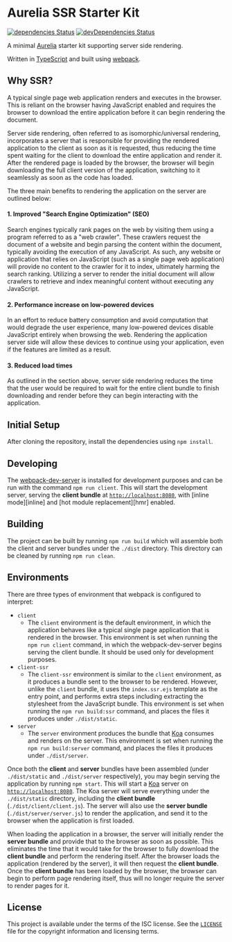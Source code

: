 # Aurelia SSR Starter Kit

[![dependencies Status](https://david-dm.org/michaelbull/aurelia-ssr-starter/status.svg?style=flat-square)](https://david-dm.org/michaelbull/aurelia-ssr-starter) [![devDependencies Status](https://david-dm.org/michaelbull/aurelia-ssr-starter/dev-status.svg?style=flat-square)](https://david-dm.org/michaelbull/aurelia-ssr-starter?type=dev)

A minimal [Aurelia][aurelia] starter kit supporting server side rendering.

Written in [TypeScript][typescript] and built using [webpack][webpack].

## Why SSR?

A typical single page web application renders and executes in the browser. This
is reliant on the browser having JavaScript enabled and requires the browser
to download the entire application before it can begin rendering the document.

Server side rendering, often referred to as isomorphic/universal rendering,
incorporates a server that is responsible for providing the rendered
application to the client as soon as it is requested, thus reducing the time
spent waiting for the client to download the entire application and render it.
After the rendered page is loaded by the browser, the browser will begin
downloading the full client version of the application, switching to it
seamlessly as soon as the code has loaded.

The three main benefits to rendering the application on the server are outlined
below:

#### 1. Improved "Search Engine Optimization" (SEO)

Search engines typically rank pages on the web by visiting them using a program
referred to as a "web crawler". These crawlers request the document of a
website and begin parsing the content within the document, typically avoiding
the execution of any JavaScript. As such, any website or application that
relies on JavaScript (such as a single page web application) will provide no
content to the crawler for it to index, ultimately harming the search ranking.
Utilizing a server to render the initial document will allow crawlers to
retrieve and index meaningful content without executing any JavaScript.

#### 2. Performance increase on low-powered devices

In an effort to reduce battery consumption and avoid computation that would
degrade the user experience, many low-powered devices disable JavaScript
entirely when browsing the web. Rendering the application server side will
allow these devices to continue using your application, even if the features
are limited as a result.

#### 3. Reduced load times

As outlined in the section above, server side rendering reduces the time that
the user would be required to wait for the entire client bundle to finish
downloading and render before they can begin interacting with the application. 

## Initial Setup

After cloning the repository, install the dependencies using `npm install`.

## Developing

The [webpack-dev-server][dev-server] is installed for development purposes and
can be run with the command `npm run client`. This will start the development
server, serving the **client bundle** at [`http://localhost:8080`][localhost],
with [inline mode][inline] and [hot module replacement][hmr] enabled.

## Building

The project can be built by running `npm run build` which will assemble both
the client and server bundles under the `./dist` directory. This directory can
be cleaned by running `npm run clean`.

## Environments

There are three types of environment that webpack is configured to interpret:

- `client`
    - The `client` environment is the default environment, in which the
    application behaves like a typical single page application that is rendered
    in the browser. This environment is set when running the `npm run client`
    command, in which the webpack-dev-server begins serving the client bundle. 
    It should be used only for development purposes.
- `client-ssr`
    - The `client-ssr` environment is similar to the `client` environment, as
    it produces a bundle sent to the browser to be rendered. However, unlike
    the `client` bundle, it uses the `index.ssr.ejs` template as the entry
    point, and performs extra steps including extracting the stylesheet from
    the JavaScript bundle. This environment is set when running the
    `npm run build:ssr` command, and places the files it produces under
    `./dist/static`.
- `server`
    - The `server` environment produces the bundle that [Koa][koa] consumes and
    renders on the server. This environment is set when running the
    `npm run build:server` command, and places the files it produces under
    `./dist/server`.
  
Once both the **client** and **server** bundles have been assembled (under
`./dist/static` and `./dist/server` respectively), you may begin serving the 
application by running `npm start`. This will start a [Koa][koa] server on 
[`http://localhost:8080`][localhost]. The Koa server will serve everything
under the `./dist/static` directory, including the **client bundle**
(`./dist/client/client.js`). The server will also use the **server bundle**
(`./dist/server/server.js`) to render the application, and send it to the
browser when the application is first loaded.

When loading the application in a browser, the server will initially render the
**server bundle** and provide that to the browser as soon as possible. This
eliminates the time that it would take for the browser to fully download the
**client bundle** and perform the rendering itself. After the browser loads the
application (rendered by the server), it will then request the **client
bundle**. Once the **client bundle** has been loaded by the browser, the
browser can begin to perform page rendering itself, thus will no longer require
the server to render pages for it.

## License

This project is available under the terms of the ISC license. See the
[`LICENSE`](LICENSE) file for the copyright information and licensing terms.

[aurelia]: https://aurelia.io/
[webpack]: https://webpack.js.org/
[typescript]: https://www.typescriptlang.org/
[dev-server]: https://github.com/webpack/webpack-dev-server
[localhost]: http://localhost:8080
[watch-mode]: https://webpack.js.org/configuration/watch/
[koa]: http://koajs.com/
